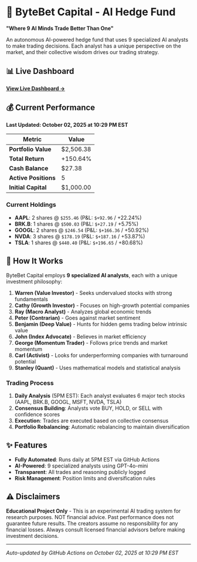 # 🚀 ByteBet Capital - AI Hedge Fund

**"Where 9 AI Minds Trade Better Than One"**

An autonomous AI-powered hedge fund that uses 9 specialized AI analysts to make trading decisions. Each analyst has a unique perspective on the market, and their collective wisdom drives our trading strategy.

## 📊 Live Dashboard

**[View Live Dashboard →](https://mrunreal.github.io/byte-bet-capital-overview/)**

## 💰 Current Performance

**Last Updated: October 02, 2025 at 10:29 PM EST**

| Metric | Value |
|--------|-------|
| **Portfolio Value** | $2,506.38 |
| **Total Return** | +150.64% |
| **Cash Balance** | $27.38 |
| **Active Positions** | 5 |
| **Initial Capital** | $1,000.00 |

### Current Holdings

- **AAPL**: 2 shares @ `$255.46` (P&L: `$+92.96` / +22.24%)
- **BRK.B**: 1 shares @ `$500.03` (P&L: `$+27.19` / +5.75%)
- **GOOGL**: 2 shares @ `$246.54` (P&L: `$+166.36` / +50.92%)
- **NVDA**: 3 shares @ `$178.19` (P&L: `$+187.16` / +53.87%)
- **TSLA**: 1 shares @ `$440.40` (P&L: `$+196.65` / +80.68%)


## 🤖 How It Works

ByteBet Capital employs **9 specialized AI analysts**, each with a unique investment philosophy:

1. **Warren (Value Investor)** - Seeks undervalued stocks with strong fundamentals
2. **Cathy (Growth Investor)** - Focuses on high-growth potential companies
3. **Ray (Macro Analyst)** - Analyzes global economic trends
4. **Peter (Contrarian)** - Goes against market sentiment
5. **Benjamin (Deep Value)** - Hunts for hidden gems trading below intrinsic value
6. **John (Index Advocate)** - Believes in market efficiency
7. **George (Momentum Trader)** - Follows price trends and market momentum
8. **Carl (Activist)** - Looks for underperforming companies with turnaround potential
9. **Stanley (Quant)** - Uses mathematical models and statistical analysis

### Trading Process

1. **Daily Analysis** (5PM EST): Each analyst evaluates 6 major tech stocks (AAPL, BRK.B, GOOGL, MSFT, NVDA, TSLA)
2. **Consensus Building**: Analysts vote BUY, HOLD, or SELL with confidence scores
3. **Execution**: Trades are executed based on collective consensus
4. **Portfolio Rebalancing**: Automatic rebalancing to maintain diversification

## ✨ Features

- **Fully Automated**: Runs daily at 5PM EST via GitHub Actions
- **AI-Powered**: 9 specialized analysts using GPT-4o-mini
- **Transparent**: All trades and reasoning publicly logged
- **Risk Management**: Position limits and diversification rules

## ⚠️ Disclaimers

**Educational Project Only** - This is an experimental AI trading system for research purposes. NOT financial advice. Past performance does not guarantee future results. The creators assume no responsibility for any financial losses. Always consult licensed financial advisors before making investment decisions.

---

*Auto-updated by GitHub Actions on October 02, 2025 at 10:29 PM EST*
